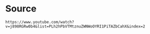 # Source

`https://www.youtube.com/watch?v=j898RGRw0b4&list=PLh2hPbVTMtznuZWNWoOYRI1PiTAZbCahX&index=2`
